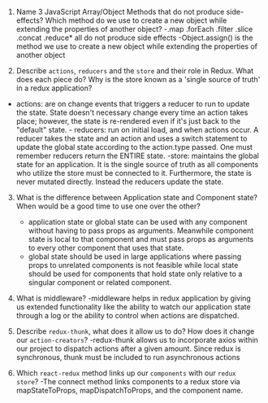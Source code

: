 1.  Name 3 JavaScript Array/Object Methods that do not produce side-effects? Which method do we use to create a new object while extending the properties of another object?
   -.map .forEach .filter .slice .concat .reduce* all do not produce side effects
	-Object.assign() is the method we use to create a new object while extending the properties of another object

2.  Describe `actions`, `reducers` and the `store` and their role in Redux. What does each piece do? Why is the store known as a 'single source of truth' in a redux application?
   - actions: are on change events that triggers a reducer to run to update the state. State doesn't necessary change every time an action takes place; however, the state is re-rendered even if it's just back to the "default" state.
	- reducers: run on initial load, and when actions occur.  A reducer takes the state and an action and uses a switch statement to update the global state according to the action.type passed. One must remember reducers return the ENTIRE state.
	-store: maintains the global state for an application. It is the single source of truth as all components who utilize the store must be connected to it.  Furthermore, the state is never mutated directly.  Instead the reducers update the state.

3.  What is the difference between Application state and Component state? When would be a good time to use one over the other?
	- application state or global state can be used with any component without having to pass props as arguments. Meanwhile component state is local to that component and must pass props as arguments to every other component that uses that state.
	- global state should be used in large applications where passing props to unrelated components is not feasible while local state should be used for components that hold state only relative to a singular component or related component.

4.  What is middleware?
	-middleware helps in redux application by giving us extended functionality like the ability to watch our application state through a log or the ability to control when actions are dispatched.

5.  Describe `redux-thunk`, what does it allow us to do? How does it change our `action-creators`?
	-redux-thunk allows us to incorporate axios within our project to dispatch actions after a given amount. Since redux is synchronous, thunk must be included to run asynchronous actions

6.  Which `react-redux` method links up our `components` with our `redux store`?
	-The connect method links components to a redux store via mapStateToProps, mapDispatchToProps, and the component name.